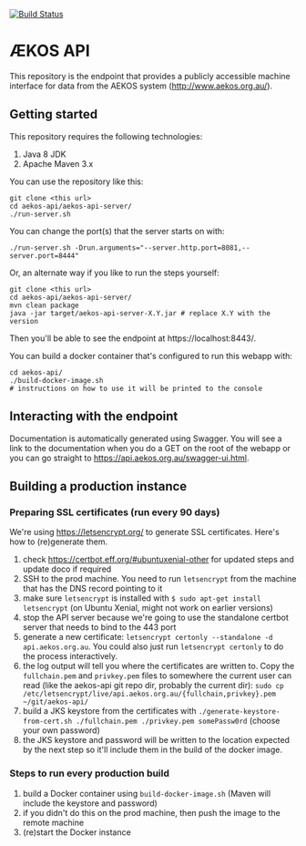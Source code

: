 [![Build Status](https://travis-ci.org/adelaideecoinformatics/aekos-api.svg?branch=master)](https://travis-ci.org/adelaideecoinformatics/aekos-api)

# &AElig;KOS API
This repository is the endpoint that provides a publicly accessible machine interface for data from the AEKOS system (http://www.aekos.org.au/).

## Getting started
This repository requires the following technologies:
 1. Java 8 JDK
 2. Apache Maven 3.x

You can use the repository like this:

    git clone <this url>
    cd aekos-api/aekos-api-server/
    ./run-server.sh

You can change the port(s) that the server starts on with:

    ./run-server.sh -Drun.arguments="--server.http.port=8081,--server.port=8444"

Or, an alternate way if you like to run the steps yourself:

    git clone <this url>
    cd aekos-api/aekos-api-server/
    mvn clean package
    java -jar target/aekos-api-server-X.Y.jar # replace X.Y with the version
Then you'll be able to see the endpoint at https://localhost:8443/.

You can build a docker container that's configured to run this webapp with:

    cd aekos-api/
    ./build-docker-image.sh
    # instructions on how to use it will be printed to the console

## Interacting with the endpoint
Documentation is automatically generated using Swagger. You will see a link to the documentation when you do a GET on the root of the webapp or you can go straight to https://api.aekos.org.au/swagger-ui.html.

## Building a production instance

### Preparing SSL certificates (run every 90 days)
We're using https://letsencrypt.org/ to generate SSL certificates. Here's how to (re)generate them.
 1. check https://certbot.eff.org/#ubuntuxenial-other for updated steps and update doco if required
 1. SSH to the prod machine. You need to run `letsencrypt` from the machine that has the DNS record pointing to it
 1. make sure `letsencrypt` is installed with `$ sudo apt-get install letsencrypt` (on Ubuntu Xenial, might not work on earlier versions)
 1. stop the API server because we're going to use the standalone certbot server that needs to bind to the 443 port
 1. generate a new certificate: `letsencrypt certonly --standalone -d api.aekos.org.au`. You could also just run `letsencrypt certonly` to do the process interactively.
 1. the log output will tell you where the certificates are written to. Copy the `fullchain.pem` and `privkey.pem` files to somewhere the current user can read (like the aekos-api git repo dir, probably the current dir): `sudo cp /etc/letsencrypt/live/api.aekos.org.au/{fullchain,privkey}.pem ~/git/aekos-api/`
 1. build a JKS keystore from the certificates with `./generate-keystore-from-cert.sh ./fullchain.pem ./privkey.pem somePassw0rd` (choose your own password)
 1. the JKS keystore and password will be written to the location expected by the next step so it'll include them in the build of the docker image.

### Steps to run every production build
 1. build a Docker container using `build-docker-image.sh` (Maven will include the keystore and password)
 1. if you didn't do this on the prod machine, then push the image to the remote machine
 1. (re)start the Docker instance
